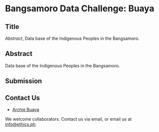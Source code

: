 # Bangsamoro Data Challenge: Buaya

## Title

*Abstract*, Data base of the Indigenous Peoples in the Bangsamoro.

## Abstract

Data base of the Indigenous Peoples in the Bangsamoro.

## Submission

## Contact Us

* [Archie Buaya](mailto:cdorm.inc@gmail.com)

We welcome collaborators. Contact us via email, or email us at info@ethics.ph.